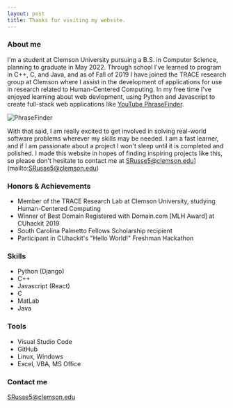 ```yaml
---
layout: post
title: Thanks for visiting my website.
---
```

### About me

I'm a student at Clemson University pursuing a B.S. in Computer Science, planning to graduate in May 2022. Through school I've learned to program in C++, C, and Java, and as of Fall of 2019 I have joined the TRACE research group at Clemson where I assist in the development of applications for use in research related to Human-Centered Computing. In my free time I've enjoyed learning about web devlopment, using Python and Javascript to create full-stack web applications like [YouTube PhraseFinder](https://github.com/StphnRssll/PhraseFinder).

![PhraseFinder](https://camo.githubusercontent.com/4fc1166feebff544d084962f2c7ceee748537e6b/68747470733a2f2f692e6962622e636f2f514d4d5a377a732f726573756c74732e706e67 "YouTube PhraseFinder")


With that said, I am really excited to get involved in solving real-world software problems wherever my skills may be needed. I am a fast learner, and if I am passionate about a project I won't sleep until it is completed and polished. I made this website in hopes of finding inspiring projects like this, so please don't hesitate to contact me at SRusse5@clemson.edu](mailto:SRusse5@clemson.edu)

### Honors & Achievements

- Member of the TRACE Research Lab at Clemson University, studying Human-Centered Computing
- Winner of Best Domain Registered with Domain.com [MLH Award] at CUhackit 2019
- South Carolina Palmetto Fellows Scholarship recipient
- Participant in CUhackit's "Hello World!" Freshman Hackathon

### Skills
- Python (Django)
- C++
- Javascript (React)
- C
- MatLab
- Java

### Tools
- Visual Studio Code
- GitHub
- Linux, Windows
- Excel, VBA, MS Office

### Contact me

[SRusse5@clemson.edu](mailto:SRusse5@clemson.edu)

